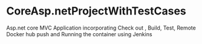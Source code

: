 # CoreAsp.netProjectWithTestCases  
 Asp.net core MVC Application incorporating Check out , Build, Test,  Remote Docker hub push and Running the container using Jenkins
